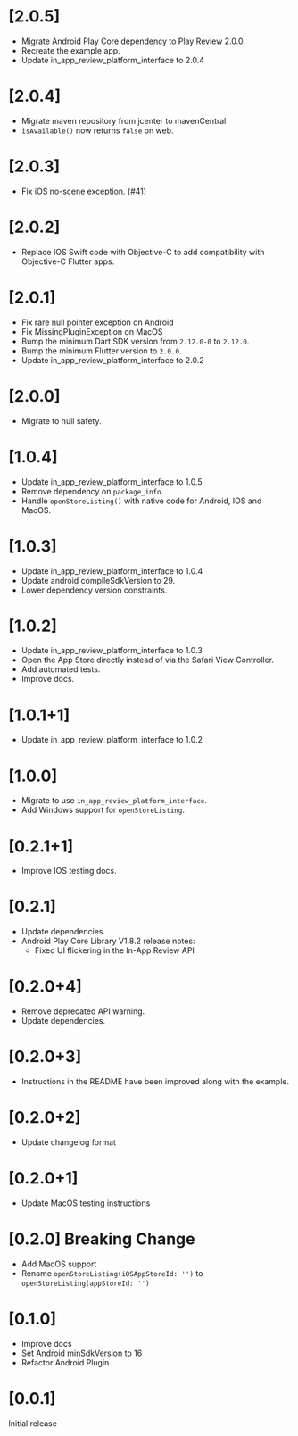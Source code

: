 # [2.0.5]

- Migrate Android Play Core dependency to Play Review 2.0.0.
- Recreate the example app.
- Update in_app_review_platform_interface to 2.0.4

# [2.0.4]

- Migrate maven repository from jcenter to mavenCentral
- `isAvailable()` now returns `false` on web.

# [2.0.3]

- Fix iOS no-scene exception. ([#41](https://github.com/britannio/in_app_review/issues/41))
# [2.0.2]

- Replace IOS Swift code with Objective-C to add compatibility with Objective-C Flutter apps.

# [2.0.1]

- Fix rare null pointer exception on Android
- Fix MissingPluginException on MacOS
- Bump the minimum Dart SDK version from `2.12.0-0` to `2.12.0`.
- Bump the minimum Flutter version to `2.0.0`.
- Update in_app_review_platform_interface to 2.0.2

# [2.0.0]

- Migrate to null safety.

# [1.0.4]

- Update in_app_review_platform_interface to 1.0.5
- Remove dependency on `package_info`.
- Handle `openStoreListing()` with native code for Android, IOS and MacOS.

# [1.0.3]

- Update in_app_review_platform_interface to 1.0.4
- Update android compileSdkVersion to 29.
- Lower dependency version constraints.

# [1.0.2]

- Update in_app_review_platform_interface to 1.0.3
- Open the App Store directly instead of via the Safari View Controller.
- Add automated tests.
- Improve docs.

# [1.0.1+1]

- Update in_app_review_platform_interface to 1.0.2

# [1.0.0]

- Migrate to use `in_app_review_platform_interface`.
- Add Windows support for `openStoreListing`.

# [0.2.1+1]

- Improve IOS testing docs.

# [0.2.1]

- Update dependencies.
- Android Play Core Library V1.8.2 release notes:
    - Fixed UI flickering in the In-App Review API

# [0.2.0+4]

- Remove deprecated API warning.
- Update dependencies.

# [0.2.0+3]

- Instructions in the README have been improved along with the example.

# [0.2.0+2]

- Update changelog format

# [0.2.0+1]

- Update MacOS testing instructions

# [0.2.0] Breaking Change

- Add MacOS support
- Rename `openStoreListing(iOSAppStoreId: '')` to `openStoreListing(appStoreId: '')` 

# [0.1.0]

- Improve docs
- Set Android minSdkVersion to 16
- Refactor Android Plugin

# [0.0.1]

Initial release
